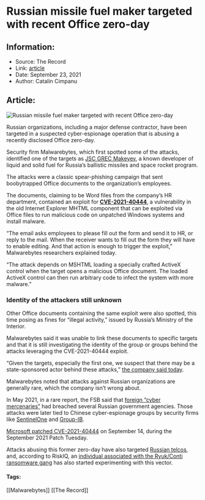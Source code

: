# Russian missile fuel maker targeted with recent Office zero-day
### 

## Information:
+ Source: The Record
+ Link: [article](https://therecord.media/russian-missile-fuel-maker-targeted-with-recent-office-zero-day/)
+ Date: September 23, 2021
+ Author: Catalin Cimpanu


## Article:
![Russian missile fuel maker targeted with recent Office zero-day](https://therecord.media/wp-content/uploads/2021/09/Russia-military-army-Moscow.png)

Russian organizations, including a major defense contractor, have been targeted in a suspected cyber-espionage operation that is abusing a recently disclosed Office zero-day.


Security firm Malwarebytes, which first spotted some of the attacks, identified one of the targets as [JSC GREC Makeyev](https://www.globalsecurity.org/wmd/world/russia/makeyev-grc.htm), a known developer of liquid and solid fuel for Russia’s ballistic missiles and space rocket program.





The attacks were a classic spear-phishing campaign that sent boobytrapped Office documents to the organization’s employees.


The documents, claiming to be Word files from the company’s HR department, contained an exploit for [**CVE-2021-40444**](https://therecord.media/tag/cve-2021-40444/), a vulnerability in the old Internet Explorer MHTML component that can be exploited via Office files to run malicious code on unpatched Windows systems and install malware.


“The email asks employees to please fill out the form and send it to HR, or reply to the mail. When the receiver wants to fill out the form they will have to enable editing. And that action is enough to trigger the exploit,” Malwarebytes researchers explained today.


“The attack depends on MSHTML loading a specially crafted ActiveX control when the target opens a malicious Office document. The loaded ActiveX control can then run arbitrary code to infect the system with more malware.”


### Identity of the attackers still unknown


Other Office documents containing the same exploit were also spotted, this time posing as fines for “illegal activity,” issued by Russia’s Ministry of the Interior.


Malwarebytes said it was unable to link these documents to specific targets and that it is still investigating the identity of the group or groups behind the attacks leveraging the CVE-2021-40444 exploit.


“Given the targets, especially the first one, we suspect that there may be a state-sponsored actor behind these attacks,” [the company said today](https://blog.malwarebytes.com/reports/2021/09/mshtml-attack-targets-russian-state-rocket-centre-and-interior-ministry/).


Malwarebytes noted that attacks against Russian organizations are generally rare, which the company isn’t wrong about.


In May 2021, in a rare report, the FSB said that [foreign “cyber mercenaries”](https://therecord.media/fsb-nktski-foreign-cyber-mercenaries-breached-russian-federal-agencies/) had breached several Russian government agencies. Those attacks were later tied to Chinese cyber-espionage groups by security firms like [SentinelOne](https://www.sentinelone.com/labs/thundercats-hack-the-fsb-your-taxes-didnt-pay-for-this-op/) and [Group-IB](https://blog.group-ib.com/task).


[Microsoft patched CVE-2021-40444](https://therecord.media/microsoft-patches-office-zero-day-in-todays-patch-tuesday/) on September 14, during the September 2021 Patch Tuesday.


Attacks abusing this former zero-day have also targeted [Russian telcos](https://twitter.com/alex_lanstein/status/1437565704778223618), and, according to RiskIQ, an [individual associated with the Ryuk/Conti ransomware gang](https://www.riskiq.com/blog/external-threat-management/wizard-spider-windows-0day-exploit/) has also started experimenting with this vector.





#### Tags:
[[Malwarebytes]] [[The Record]]
